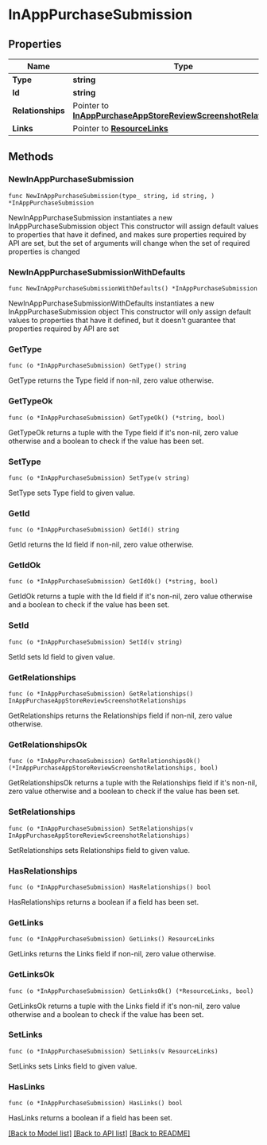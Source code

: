 # InAppPurchaseSubmission

## Properties

Name | Type | Description | Notes
------------ | ------------- | ------------- | -------------
**Type** | **string** |  | 
**Id** | **string** |  | 
**Relationships** | Pointer to [**InAppPurchaseAppStoreReviewScreenshotRelationships**](InAppPurchaseAppStoreReviewScreenshotRelationships.md) |  | [optional] 
**Links** | Pointer to [**ResourceLinks**](ResourceLinks.md) |  | [optional] 

## Methods

### NewInAppPurchaseSubmission

`func NewInAppPurchaseSubmission(type_ string, id string, ) *InAppPurchaseSubmission`

NewInAppPurchaseSubmission instantiates a new InAppPurchaseSubmission object
This constructor will assign default values to properties that have it defined,
and makes sure properties required by API are set, but the set of arguments
will change when the set of required properties is changed

### NewInAppPurchaseSubmissionWithDefaults

`func NewInAppPurchaseSubmissionWithDefaults() *InAppPurchaseSubmission`

NewInAppPurchaseSubmissionWithDefaults instantiates a new InAppPurchaseSubmission object
This constructor will only assign default values to properties that have it defined,
but it doesn't guarantee that properties required by API are set

### GetType

`func (o *InAppPurchaseSubmission) GetType() string`

GetType returns the Type field if non-nil, zero value otherwise.

### GetTypeOk

`func (o *InAppPurchaseSubmission) GetTypeOk() (*string, bool)`

GetTypeOk returns a tuple with the Type field if it's non-nil, zero value otherwise
and a boolean to check if the value has been set.

### SetType

`func (o *InAppPurchaseSubmission) SetType(v string)`

SetType sets Type field to given value.


### GetId

`func (o *InAppPurchaseSubmission) GetId() string`

GetId returns the Id field if non-nil, zero value otherwise.

### GetIdOk

`func (o *InAppPurchaseSubmission) GetIdOk() (*string, bool)`

GetIdOk returns a tuple with the Id field if it's non-nil, zero value otherwise
and a boolean to check if the value has been set.

### SetId

`func (o *InAppPurchaseSubmission) SetId(v string)`

SetId sets Id field to given value.


### GetRelationships

`func (o *InAppPurchaseSubmission) GetRelationships() InAppPurchaseAppStoreReviewScreenshotRelationships`

GetRelationships returns the Relationships field if non-nil, zero value otherwise.

### GetRelationshipsOk

`func (o *InAppPurchaseSubmission) GetRelationshipsOk() (*InAppPurchaseAppStoreReviewScreenshotRelationships, bool)`

GetRelationshipsOk returns a tuple with the Relationships field if it's non-nil, zero value otherwise
and a boolean to check if the value has been set.

### SetRelationships

`func (o *InAppPurchaseSubmission) SetRelationships(v InAppPurchaseAppStoreReviewScreenshotRelationships)`

SetRelationships sets Relationships field to given value.

### HasRelationships

`func (o *InAppPurchaseSubmission) HasRelationships() bool`

HasRelationships returns a boolean if a field has been set.

### GetLinks

`func (o *InAppPurchaseSubmission) GetLinks() ResourceLinks`

GetLinks returns the Links field if non-nil, zero value otherwise.

### GetLinksOk

`func (o *InAppPurchaseSubmission) GetLinksOk() (*ResourceLinks, bool)`

GetLinksOk returns a tuple with the Links field if it's non-nil, zero value otherwise
and a boolean to check if the value has been set.

### SetLinks

`func (o *InAppPurchaseSubmission) SetLinks(v ResourceLinks)`

SetLinks sets Links field to given value.

### HasLinks

`func (o *InAppPurchaseSubmission) HasLinks() bool`

HasLinks returns a boolean if a field has been set.


[[Back to Model list]](../README.md#documentation-for-models) [[Back to API list]](../README.md#documentation-for-api-endpoints) [[Back to README]](../README.md)


